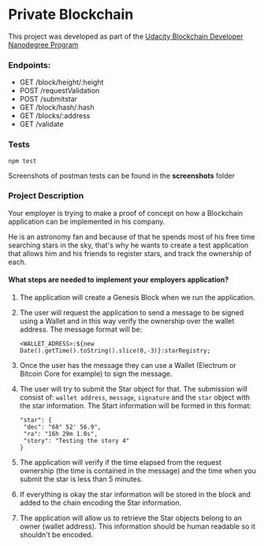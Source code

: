 # Private Blockchain

This project was developed as part of the [Udacity Blockchain Developer Nanodegree Program](https://www.udacity.com/course/blockchain-developer-nanodegree--nd1309)

### Endpoints:

- GET /block/height/:height
- POST /requestValidation
- POST /submitstar
- GET /block/hash/:hash
- GET /blocks/:address
- GET /validate

### Tests
```
npm test
```

Screenshots of postman tests can be found in the **screenshots** folder

### Project Description

Your employer is trying to make a proof of concept on how a Blockchain application can be implemented in his company.

He is an astronomy fan and because of that he spends most of his free time searching stars in the sky, that's why he wants to create a test application that allows him and his friends to register stars, and track the ownership of each.

#### What steps are needed to implement your employers application?

1. The application will create a Genesis Block when we run the application.
2. The user will request the application to send a message to be signed using a Wallet and in this way verify the ownership over the wallet address. The message format will be:

    ```
    <WALLET_ADRESS>:${new Date().getTime().toString().slice(0,-3)}:starRegistry;
    ```

3. Once the user has the message they can use a Wallet (Electrum or Bitcoin Core for example) to sign the message.
4. The user will try to submit the Star object for that. The submission will consist of: `wallet address`, `message`, `signature` and the `star` object with the star information. The Start information will be formed in this format:

    ```
    "star": {
     "dec": "68° 52' 56.9",
     "ra": "16h 29m 1.0s",
     "story": "Testing the story 4"
    }
    ``` 

5. The application will verify if the time elapsed from the request ownership (the time is contained in the message) and the time when you submit the star is less than 5 minutes.
6. If everything is okay the star information will be stored in the block and added to the chain encoding the Star information.
7. The application will allow us to retrieve the Star objects belong to an owner (wallet address). This information should be human readable so it shouldn't be encoded.

